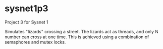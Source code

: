 sysnet1p3
=========

Project 3 for Sysnet 1

Simulates "lizards" crossing a street.  The lizards act as threads, and only N number can cross at one time.  This is achieved using a combination of semaphores and mutex locks.
